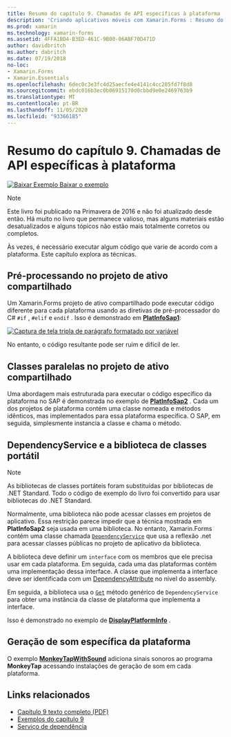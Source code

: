 ```yaml
---
title: Resumo do capítulo 9. Chamadas de API específicas à plataforma
description: 'Criando aplicativos móveis com Xamarin.Forms : Resumo do capítulo 9. Chamadas de API específicas à plataforma'
ms.prod: xamarin
ms.technology: xamarin-forms
ms.assetid: 4FFA1BD4-B3ED-461C-9B00-06ABF70D471D
author: davidbritch
ms.author: dabritch
ms.date: 07/19/2018
no-loc:
- Xamarin.Forms
- Xamarin.Essentials
ms.openlocfilehash: 6dec0c3e3fc4d25aecfe4e4141c4cc285fd7f8d8
ms.sourcegitcommit: ebdc016b3ec0b06915170d0cbbd9e0e2469763b9
ms.translationtype: MT
ms.contentlocale: pt-BR
ms.lasthandoff: 11/05/2020
ms.locfileid: "93366185"
---
```

# <a name="summary-of-chapter-9-platform-specific-api-calls"></a>Resumo do capítulo 9. Chamadas de API específicas à plataforma

[![Baixar Exemplo](~/media/shared/download.png) Baixar o exemplo](https://github.com/xamarin/xamarin-forms-book-samples/tree/master/Chapter09)

> [!NOTE]
> Este livro foi publicado na Primavera de 2016 e não foi atualizado desde então. Há muito no livro que permanece valioso, mas alguns materiais estão desatualizados e alguns tópicos não estão mais totalmente corretos ou completos.

Às vezes, é necessário executar algum código que varie de acordo com a plataforma. Este capítulo explora as técnicas.

## <a name="preprocessing-in-the-shared-asset-project"></a>Pré-processando no projeto de ativo compartilhado

Um Xamarin.Forms projeto de ativo compartilhado pode executar código diferente para cada plataforma usando as diretivas de pré-processador do C# `#if` , `#elif` e `endif` . Isso é demonstrado em [**PlatInfoSap1**](https://github.com/xamarin/xamarin-forms-book-samples/tree/master/Chapter09/PlatInfoSap1):

[![Captura de tela tripla de parágrafo formatado por variável](images/ch09fg01-small.png "Modelo de dispositivo e sistema operacional")](images/ch09fg01-large.png#lightbox "Modelo de dispositivo e sistema operacional")

No entanto, o código resultante pode ser ruim e difícil de ler.

## <a name="parallel-classes-in-the-shared-asset-project"></a>Classes paralelas no projeto de ativo compartilhado

Uma abordagem mais estruturada para executar o código específico da plataforma no SAP é demonstrada no exemplo de [**PlatInfoSap2**](https://github.com/xamarin/xamarin-forms-book-samples/tree/master/Chapter09/PlatInfoSap2) . Cada um dos projetos de plataforma contém uma classe nomeada e métodos idênticos, mas implementados para essa plataforma específica. O SAP, em seguida, simplesmente instancia a classe e chama o método.

## <a name="dependencyservice-and-the-portable-class-library"></a>DependencyService e a biblioteca de classes portátil

> [!NOTE]
> As bibliotecas de classes portáteis foram substituídas por bibliotecas de .NET Standard. Todo o código de exemplo do livro foi convertido para usar bibliotecas do .NET Standard.

Normalmente, uma biblioteca não pode acessar classes em projetos de aplicativo. Essa restrição parece impedir que a técnica mostrada em **PlatInfoSap2** seja usada em uma biblioteca. No entanto, Xamarin.Forms contém uma classe chamada [`DependencyService`](xref:Xamarin.Forms.DependencyService) que usa a reflexão .net para acessar classes públicas no projeto de aplicativo da biblioteca.

A biblioteca deve definir um `interface` com os membros que ele precisa usar em cada plataforma. Em seguida, cada uma das plataformas contém uma implementação dessa interface. A classe que implementa a interface deve ser identificada com um [DependencyAttribute](xref:Xamarin.Forms.DependencyAttribute) no nível do assembly.

Em seguida, a biblioteca usa o [`Get`](xref:Xamarin.Forms.DependencyService.Get*) método genérico de `DependencyService` para obter uma instância da classe de plataforma que implementa a interface.

Isso é demonstrado no exemplo de [**DisplayPlatformInfo**](https://github.com/xamarin/xamarin-forms-book-samples/tree/master/Chapter09/DisplayPlatformInfo) .

## <a name="platform-specific-sound-generation"></a>Geração de som específica da plataforma

O exemplo [**MonkeyTapWithSound**](https://github.com/xamarin/xamarin-forms-book-samples/tree/master/Chapter09/MonkeyTapWithSound) adiciona sinais sonoros ao programa **MonkeyTap** acessando instalações de geração de som em cada plataforma.

## <a name="related-links"></a>Links relacionados

- [Capítulo 9 texto completo (PDF)](https://download.xamarin.com/developer/xamarin-forms-book/XamarinFormsBook-Ch09-Apr2016.pdf)
- [Exemplos do capítulo 9](https://github.com/xamarin/xamarin-forms-book-samples/tree/master/Chapter09)
- [Serviço de dependência](~/xamarin-forms/app-fundamentals/dependency-service/index.md)
